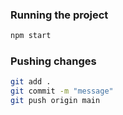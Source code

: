 ### Running the project

```bash
npm start
```

### Pushing changes

```bash
git add .
git commit -m "message"
git push origin main
```
